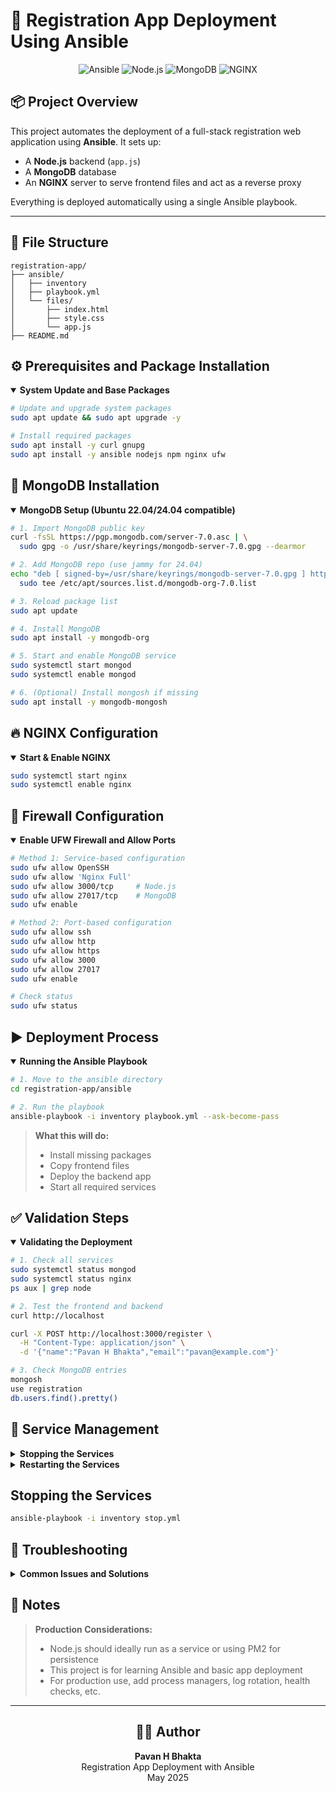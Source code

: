 # 🚀 Registration App Deployment Using Ansible

<div align="center">

![Ansible](https://img.shields.io/badge/Ansible-EE0000?style=for-the-badge&logo=ansible&logoColor=white)
![Node.js](https://img.shields.io/badge/Node.js-339933?style=for-the-badge&logo=nodedotjs&logoColor=white)
![MongoDB](https://img.shields.io/badge/MongoDB-47A248?style=for-the-badge&logo=mongodb&logoColor=white)
![NGINX](https://img.shields.io/badge/NGINX-009639?style=for-the-badge&logo=nginx&logoColor=white)

</div>

## 📦 Project Overview

This project automates the deployment of a full-stack registration web application using **Ansible**. It sets up:

- A **Node.js** backend (`app.js`)
- A **MongoDB** database
- An **NGINX** server to serve frontend files and act as a reverse proxy

Everything is deployed automatically using a single Ansible playbook.

---

## 📁 File Structure

```
registration-app/
├── ansible/
│   ├── inventory
│   ├── playbook.yml
│   └── files/
│       ├── index.html
│       ├── style.css
│       └── app.js
├── README.md
```

## ⚙️ Prerequisites and Package Installation

<details open>
<summary><b>System Update and Base Packages</b></summary>

```bash
# Update and upgrade system packages
sudo apt update && sudo apt upgrade -y

# Install required packages
sudo apt install -y curl gnupg
sudo apt install -y ansible nodejs npm nginx ufw
```
</details>

## 🍃 MongoDB Installation

<details open>
<summary><b>MongoDB Setup (Ubuntu 22.04/24.04 compatible)</b></summary>

```bash
# 1. Import MongoDB public key
curl -fsSL https://pgp.mongodb.com/server-7.0.asc | \
  sudo gpg -o /usr/share/keyrings/mongodb-server-7.0.gpg --dearmor

# 2. Add MongoDB repo (use jammy for 24.04)
echo "deb [ signed-by=/usr/share/keyrings/mongodb-server-7.0.gpg ] https://repo.mongodb.org/apt/ubuntu jammy/mongodb-org/7.0 multiverse" | \
  sudo tee /etc/apt/sources.list.d/mongodb-org-7.0.list

# 3. Reload package list
sudo apt update

# 4. Install MongoDB
sudo apt install -y mongodb-org

# 5. Start and enable MongoDB service
sudo systemctl start mongod
sudo systemctl enable mongod

# 6. (Optional) Install mongosh if missing
sudo apt install -y mongodb-mongosh
```
</details>

## 🔥 NGINX Configuration

<details open>
<summary><b>Start & Enable NGINX</b></summary>

```bash
sudo systemctl start nginx
sudo systemctl enable nginx
```
</details>

## 🔐 Firewall Configuration

<details open>
<summary><b>Enable UFW Firewall and Allow Ports</b></summary>

```bash
# Method 1: Service-based configuration
sudo ufw allow OpenSSH
sudo ufw allow 'Nginx Full'
sudo ufw allow 3000/tcp     # Node.js
sudo ufw allow 27017/tcp    # MongoDB
sudo ufw enable

# Method 2: Port-based configuration
sudo ufw allow ssh
sudo ufw allow http
sudo ufw allow https
sudo ufw allow 3000
sudo ufw allow 27017
sudo ufw enable

# Check status
sudo ufw status
```
</details>

## ▶️ Deployment Process

<details open>
<summary><b>Running the Ansible Playbook</b></summary>

```bash
# 1. Move to the ansible directory
cd registration-app/ansible

# 2. Run the playbook
ansible-playbook -i inventory playbook.yml --ask-become-pass
```

> **What this will do:**
> - Install missing packages
> - Copy frontend files
> - Deploy the backend app
> - Start all required services

</details>

## ✅ Validation Steps

<details open>
<summary><b>Validating the Deployment</b></summary>

```bash
# 1. Check all services
sudo systemctl status mongod
sudo systemctl status nginx
ps aux | grep node

# 2. Test the frontend and backend
curl http://localhost

curl -X POST http://localhost:3000/register \
  -H "Content-Type: application/json" \
  -d '{"name":"Pavan H Bhakta","email":"pavan@example.com"}'

# 3. Check MongoDB entries
mongosh
use registration
db.users.find().pretty()
```
</details>

## 🛑 Service Management

<details>
<summary><b>Stopping the Services</b></summary>

```bash
# Stop MongoDB and NGINX
sudo systemctl stop mongod
sudo systemctl stop nginx

# Kill Node.js manually (if pkill fails)
ps aux | grep node
sudo kill <PID>

# Or try:
pkill node
```
</details>

<details>
<summary><b>Restarting the Services</b></summary>

```bash
# Start MongoDB and NGINX
sudo systemctl start mongod
sudo systemctl start nginx

# Start Node.js manually
node /path/to/app.js &

# Or simply rerun:
ansible-playbook -i inventory playbook.yml 
```
</details>

## Stopping the Services
```bash
ansible-playbook -i inventory stop.yml
```

## 🧪 Troubleshooting

<details>
<summary><b>Common Issues and Solutions</b></summary>

| Issue | Check Command | Solution |
|-------|--------------|----------|
| MongoDB not starting | `sudo journalctl -u mongod` | Check logs for errors |
| Node process not terminating | `ps aux \| grep node` | Use `sudo kill <PID>` |
| NGINX errors | `sudo tail -f /var/log/nginx/error.log` | Review config files |
| Playbook fails | Use `--ask-become-pass` flag | Ensure sudo access |
| Firewall issues | `sudo ufw status` | Verify ports are open |

</details>

## 📌 Notes

> **Production Considerations:**
> - Node.js should ideally run as a service or using PM2 for persistence
> - This project is for learning Ansible and basic app deployment
> - For production use, add process managers, log rotation, health checks, etc.

---

<div align="center">

## 👩‍💻 Author

**Pavan H Bhakta**  
Registration App Deployment with Ansible  
May 2025

</div>